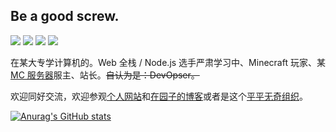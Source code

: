 ## Be a good screw.
![](https://img.shields.io/badge/TypeScript-007ACC?logo=typescript&logoColor=white&style=for-the-badge) ![](https://img.shields.io/badge/Java-ED8B00?logo=openjdk&logoColor=white&style=for-the-badge) ![](https://img.shields.io/badge/Rust-B7410E?logo=rust\&logoColor=white\&style=for-the-badge) ![](https://img.shields.io/badge/C++-green?logo=cplusplus&logoColor=white&style=for-the-badge)

在某大专学计算机的。Web 全栈 / Node.js 选手严肃学习中、Minecraft 玩家、某 [MC 服务器](https://wiki.hydcraft.cn/)服主、站长。~~自认为是：DevOpser。~~

欢迎同好交流，欢迎参观[个人网站](https://aurlemon.top)和[在园子的博客](https://cnblogs.com/AurLemon)或者是这个[平平无奇组织](https://github.com/Hydroline)。

[![Anurag's GitHub stats](https://github-readme-stats.vercel.app/api?username=AurLemon)](https://github.com/anuraghazra/github-readme-stats)
